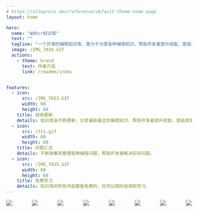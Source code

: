 ```yaml
---
# https://vitepress.dev/reference/default-theme-home-page
layout: home

hero:
  name: "Wdhcr知识库"
  text: ""
  tagline: "一个开源的编程知识库，致力于分享各种编程知识，帮助开发者提升技能，提高效率。"
  image: /IMG_7834.GIF
  actions:
    - theme: brand
      text: 作者介绍
      link: /readme/index


features:
  - icon:
      src: /IMG_7853.GIF
      width: 60
      height: 60
    title: 持续更新
    details: 知识库会不断更新，分享最新最全的编程知识，帮助开发者提升技能，提高效率。
  - icon:
      src: /ttz.gif
      width: 60
      height: 60
    title: 问题汇总
    details: 不断收集和整理各种编程问题，帮助开发者解决实际问题。
  - icon:
      src: /IMG_7835.GIF
      width: 60
      height: 60
    title: 免费学习
    details: 知识库的所有内容都是免费的，你可以随时阅读和学习。
---
```

<div style="display: flex;justify-content: space-between;flex-wrap: wrap;">
<img src="../IMG_7834.GIF">
<img src="../IMG_7834.GIF">
<img src="../IMG_7834.GIF">
<img src="../IMG_7834.GIF">
<img src="../IMG_7834.GIF">
<img src="../IMG_7834.GIF">
<img src="../IMG_7834.GIF">
<img src="../IMG_7834.GIF">
</div>
